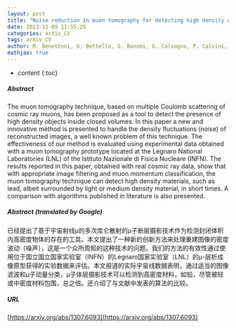 ```yaml
---
layout: post
title: "Noise reduction in muon tomography for detecting high density objects"
date: 2013-12-09 11:55:25
categories: arXiv_CV
tags: arXiv_CV
author: M. Benettoni, G. Bettella, G. Bonomi, G. Calvagno, P. Calvini, P. Checchia, G. Cortelazzo, L. Cossutta, A. Donzella, M. Furlan, F. Gonella, M. Pegoraro, A. Rigoni Garola, P. Ronchese, S. Squarcia, M. Subieta, S. Vanini, G. Viesti, P. Zanuttigh, A. Zenoni, G. Zumerle
mathjax: true
---
```


* content
{:toc}

##### Abstract
The muon tomography technique, based on multiple Coulomb scattering of cosmic ray muons, has been proposed as a tool to detect the presence of high density objects inside closed volumes. In this paper a new and innovative method is presented to handle the density fluctuations (noise) of reconstructed images, a well known problem of this technique. The effectiveness of our method is evaluated using experimental data obtained with a muon tomography prototype located at the Legnaro National Laboratories (LNL) of the Istituto Nazionale di Fisica Nucleare (INFN). The results reported in this paper, obtained with real cosmic ray data, show that with appropriate image filtering and muon momentum classification, the muon tomography technique can detect high density materials, such as lead, albeit surrounded by light or medium density material, in short times. A comparison with algorithms published in literature is also presented.

##### Abstract (translated by Google)
已经提出了基于宇宙射线μ的多次库仑散射的μ子断层摄影技术作为检测封闭体积内高密度物体的存在的工具。本文提出了一种新的创新方法来处理重建图像的密度波动（噪声），这是一个众所周知的这种技术的问题。我们的方法的有效性通过使用位于国立国立国家实验室（INFN）的Legnaro国家实验室（LNL）的μ-层析成像原型获得的实验数据来评估。本文报道的实际宇宙线数据表明，通过适当的图像滤波和μ子动量分类，μ子体层摄影技术可以检测到高密度材料，如铅，尽管被轻或中密度材料包围，总之倍。还介绍了与文献中发表的算法的比较。

##### URL
[https://arxiv.org/abs/1307.6093](https://arxiv.org/abs/1307.6093)

